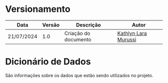 # Versionamento

| Data       | Versão | Descrição | Autor |
|------------|--------|-----------|-------|
| 21/07/2024 | 1.0 | Criação do documento | [Kathlyn Lara Murussi](https://github.com/klmurussi) |

# Dicionário de Dados
São informações sobre os dados que estão sendo utilizados no projeto.
